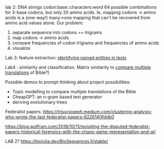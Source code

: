 
lab 2: DNA strings
codon:base::characters:word
64 possible combinations for 3-base codons, but only 20 amino acids. Ie, mapping codons -> amino acids is a (one-way!) many->one mapping that can't be recovered from amino acid values alone.
Our problem: 
1. separate sequence into codons == trigrams
2. map codons -> amino acids
3. compare frequencies of codon trigrams and frequencies of amino acids
4. visualize


Lab 3: feature extraction: 
[identifying named entities in texts](./lab3/?)

Lab4 : similarity and classification.  Matrix similarity to [compare multiple translations](./lab4/) of Bible?)

Possible demos to prompt thinking about project possibilities:

- Topic modelling to compare multiple translations of the Bible
- CheapGPT: an n-gram based text generator
- deriving evolutionary trees




Federalist papers: https://trisxcjoseph.medium.com/clustering-analysis-who-wrote-the-last-federalist-papers-8226140fddb0

https://blog.wolfram.com/2018/10/11/revisiting-the-disputed-federalist-papers-historical-forensics-with-the-chaos-game-representation-and-ai/



LAB 2? https://biojulia.dev/BioSequences.jl/stable/
